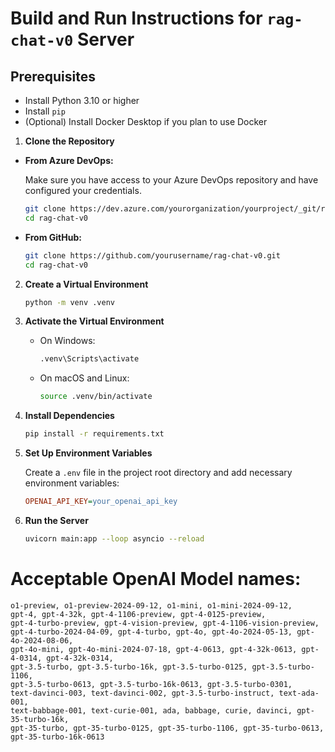 # Build and Run Instructions for `rag-chat-v0` Server

## Prerequisites

- Install Python 3.10 or higher
- Install `pip`
- (Optional) Install Docker Desktop if you plan to use Docker

1. **Clone the Repository**

 - **From Azure DevOps:**

     Make sure you have access to your Azure DevOps repository and have configured your credentials.

     ```bash
     git clone https://dev.azure.com/yourorganization/yourproject/_git/rag-chat-v0
     cd rag-chat-v0
     ```

 - **From GitHub:**

     ```bash
     git clone https://github.com/yourusername/rag-chat-v0.git
     cd rag-chat-v0
     ```

2. **Create a Virtual Environment**

   ```bash
   python -m venv .venv
   ```

3. **Activate the Virtual Environment**

   - On Windows:

     ```bash
     .venv\Scripts\activate
     ```

   - On macOS and Linux:

     ```bash
     source .venv/bin/activate
     ```

4. **Install Dependencies**

   ```bash
   pip install -r requirements.txt
   ```

5. **Set Up Environment Variables**

   Create a `.env` file in the project root directory and add necessary environment variables:

   ```ini
   OPENAI_API_KEY=your_openai_api_key
   ```

6. **Run the Server**

   ```bash
   uvicorn main:app --loop asyncio --reload 
   ```
# Acceptable OpenAI Model names:
```
o1-preview, o1-preview-2024-09-12, o1-mini, o1-mini-2024-09-12, 
gpt-4, gpt-4-32k, gpt-4-1106-preview, gpt-4-0125-preview, 
gpt-4-turbo-preview, gpt-4-vision-preview, gpt-4-1106-vision-preview, 
gpt-4-turbo-2024-04-09, gpt-4-turbo, gpt-4o, gpt-4o-2024-05-13, gpt-4o-2024-08-06, 
gpt-4o-mini, gpt-4o-mini-2024-07-18, gpt-4-0613, gpt-4-32k-0613, gpt-4-0314, gpt-4-32k-0314, 
gpt-3.5-turbo, gpt-3.5-turbo-16k, gpt-3.5-turbo-0125, gpt-3.5-turbo-1106, 
gpt-3.5-turbo-0613, gpt-3.5-turbo-16k-0613, gpt-3.5-turbo-0301, 
text-davinci-003, text-davinci-002, gpt-3.5-turbo-instruct, text-ada-001, 
text-babbage-001, text-curie-001, ada, babbage, curie, davinci, gpt-35-turbo-16k, 
gpt-35-turbo, gpt-35-turbo-0125, gpt-35-turbo-1106, gpt-35-turbo-0613, gpt-35-turbo-16k-0613
```